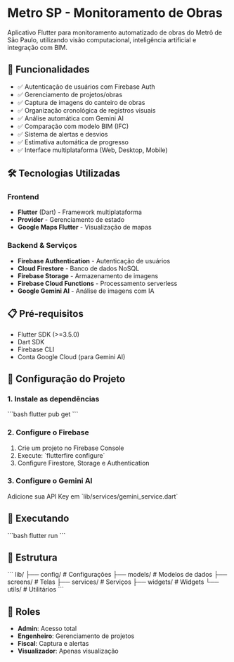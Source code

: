 # Metro SP - Monitoramento de Obras

Aplicativo Flutter para monitoramento automatizado de obras do Metrô de São Paulo, utilizando visão computacional, inteligência artificial e integração com BIM.

## 🎯 Funcionalidades

- ✅ Autenticação de usuários com Firebase Auth
- ✅ Gerenciamento de projetos/obras
- ✅ Captura de imagens do canteiro de obras
- ✅ Organização cronológica de registros visuais
- ✅ Análise automática com Gemini AI
- ✅ Comparação com modelo BIM (IFC)
- ✅ Sistema de alertas e desvios
- ✅ Estimativa automática de progresso
- ✅ Interface multiplataforma (Web, Desktop, Mobile)

## 🛠️ Tecnologias Utilizadas

### Frontend
- **Flutter** (Dart) - Framework multiplataforma
- **Provider** - Gerenciamento de estado
- **Google Maps Flutter** - Visualização de mapas

### Backend & Serviços
- **Firebase Authentication** - Autenticação de usuários
- **Cloud Firestore** - Banco de dados NoSQL
- **Firebase Storage** - Armazenamento de imagens
- **Firebase Cloud Functions** - Processamento serverless
- **Google Gemini AI** - Análise de imagens com IA

## 📋 Pré-requisitos

- Flutter SDK (>=3.5.0)
- Dart SDK
- Firebase CLI
- Conta Google Cloud (para Gemini AI)

## 🚀 Configuração do Projeto

### 1. Instale as dependências

\`\`\`bash
flutter pub get
\`\`\`

### 2. Configure o Firebase

1. Crie um projeto no Firebase Console
2. Execute: \`flutterfire configure\`
3. Configure Firestore, Storage e Authentication

### 3. Configure o Gemini AI

Adicione sua API Key em \`lib/services/gemini_service.dart\`

## 🏃 Executando

\`\`\`bash
flutter run
\`\`\`

## 📁 Estrutura

\`\`\`
lib/
├── config/       # Configurações
├── models/       # Modelos de dados
├── screens/      # Telas
├── services/     # Serviços
├── widgets/      # Widgets
└── utils/        # Utilitários
\`\`\`

## 👥 Roles

- **Admin**: Acesso total
- **Engenheiro**: Gerenciamento de projetos
- **Fiscal**: Captura e alertas
- **Visualizador**: Apenas visualização

